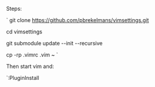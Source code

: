 Steps:

`
git clone https://github.com/pbrekelmans/vimsettings.git

cd vimsettings

git submodule update --init --recursive

cp -rp .vimrc .vim ~
`

Then start vim and:

`:PluginInstall

